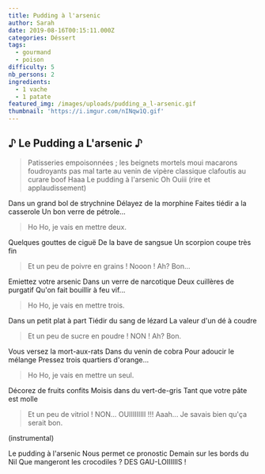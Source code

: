 ```yaml
---
title: Pudding à l'arsenic
author: Sarah
date: 2019-08-16T00:15:11.000Z
categories: Déssert
tags:
  - gourmand
  - poison
difficulty: 5
nb_persons: 2
ingredients:
  - 1 vache
  - 1 patate
featured_img: /images/uploads/pudding_a_l-arsenic.gif
thumbnail: 'https://i.imgur.com/nINqw1Q.gif'
---
```


## ♪ Le Pudding a L'arsenic ♪

> Patisseries empoisonnées ; les beignets mortels
> moui
> macarons foudroyants
> pas mal
> tarte au venin de vipère
> classique
> clafoutis au curare
> boof
> Haaa Le pudding à l'arsenic
> Oh Ouiii (rire et applaudissement)

Dans un grand bol de strychnine
Délayez de la morphine
Faites tiédir a la casserole
Un bon verre de pétrole...

> Ho Ho, je vais en mettre deux.

Quelques gouttes de ciguë
De la bave de sangsue
Un scorpion coupe très fin

> Et un peu de poivre en grains !
> Nooon !
> Ah? Bon...

Emiettez votre arsenic
Dans un verre de narcotique
Deux cuillères de purgatif
Qu'on fait bouillir à feu vif...

> Ho Ho, je vais en mettre trois.

Dans un petit plat à part
Tiédir du sang de lézard
La valeur d'un dé à coudre

> Et un peu de sucre en poudre !
> NON !
> Ah? Bon.

Vous versez la mort-aux-rats
Dans du venin de cobra
Pour adoucir le mélange
Pressez trois quartiers d'orange...

> Ho Ho, je vais en mettre un seul.

Décorez de fruits confits
Moisis dans du vert-de-gris
Tant que votre pâte est molle

> Et un peu de vitriol !
> NON... OUIIIIIIIII !!!
> Aaah... Je savais bien qu'ça serait bon.

(instrumental)

Le pudding à l'arsenic
Nous permet ce pronostic
Demain sur les bords du Nil
Que mangeront les crocodiles ?
DES GAU-LOIIIIIIS !
